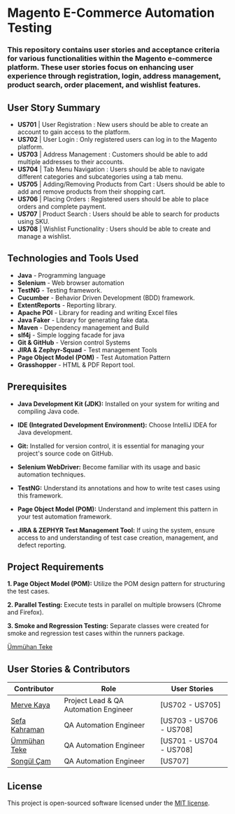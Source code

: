 # Magento E-Commerce Automation Testing

### This repository contains user stories and acceptance criteria for various functionalities within the Magento e-commerce platform. These user stories focus on enhancing user experience through registration, login, address management, product search, order placement, and wishlist features.

## User Story Summary

- **US701** |  User Registration : New users should be able to create an account to gain access to the platform.
- **US702** |  User Login : Only registered users can log in to the Magento platform.
- **US703** |  Address Management : Customers should be able to add multiple addresses to their accounts.
- **US704** |  Tab Menu Navigation : Users should be able to navigate different categories and subcategories using a tab menu.
- **US705** |  Adding/Removing Products from Cart : Users should be able to add and remove products from their shopping cart.
- **US706** |  Placing Orders : Registered users should be able to place orders and complete payment.
- **US707** |  Product Search : Users should be able to search for products using SKU.
- **US708** |  Wishlist Functionality : Users should be able to create and manage a wishlist.

## Technologies and Tools Used

- **Java** - Programming language
- **Selenium** - Web browser automation
- **TestNG** - Testing framework.
- **Cucumber** - Behavior Driven Development (BDD) framework.
- **ExtentReports** - Reporting library.
- **Apache POI** - Library for reading and writing Excel files
- **Java Faker** - Library for generating fake data.
- **Maven** - Dependency management and Build
- **slf4j** - Simple logging facade for java 
- **Git & GitHub** - Version control Systems 
- **JIRA & Zephyr-Squad** - Test management Tools
- **Page Object Model (POM)** - Test Automation Pattern
- **Grasshopper** -	HTML & PDF Report tool.

## Prerequisites

- **Java Development Kit (JDK):** Installed on your system for writing and compiling Java code.

- **IDE (Integrated Development Environment):** Choose IntelliJ IDEA for Java development.

- **Git:** Installed for version control, it is essential for managing your project's source code on GitHub.

- **Selenium WebDriver:** Become familiar with its usage and basic automation techniques.

- **TestNG:** Understand its annotations and how to write test cases using this framework.

- **Page Object Model (POM):** Understand and implement this pattern in your test automation framework.

- **JIRA & ZEPHYR Test Management Tool:** If using the system, ensure access to and understanding of test case creation, management, and defect reporting.
  

## Project Requirements

**1. Page Object Model (POM):** Utilize the POM design pattern for structuring the test cases.

**2. Parallel Testing:** Execute tests in parallel on multiple browsers (Chrome and Firefox).

**3. Smoke and Regression Testing:** Separate classes were created for smoke and regression test cases within the runners package.

[Ümmühan Teke](https://github.com/UmmuhanTeke) 
## User Stories & Contributors

| Contributor                                               |               Role                    |   User Stories            |
|-----------------------------------------------------------|---------------------------------------|---------------------------|
| [Merve Kaya](https://github.com/kayyamervee)              | Project Lead & QA Automation Engineer |  [US702 - US705]          |
| [Sefa Kahraman](https://github.com/SefaKahramann)         | QA Automation Engineer                |  [US703 - US706 - US708]  |
| [Ümmühan Teke](https://github.com/UmmuhanTeke)            | QA Automation Engineer                |  [US701 - US704 - US708]  |
| [Songül Çam](https://github.com/songulcam)                | QA Automation Engineer                |  [US707]                  |

## License  

This project is open-sourced software licensed under the [MIT license](https://opensource.org/licenses/MIT).


